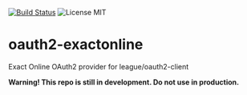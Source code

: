[![Build Status](https://travis-ci.org/picqer/oauth2-exactonline.svg?branch=master)](https://travis-ci.org/picqer/oauth2-exactonline) ![License MIT](https://img.shields.io/badge/license-MIT-blue.svg)

# oauth2-exactonline
Exact Online OAuth2 provider for league/oauth2-client

**Warning! This repo is still in development. Do not use in production.**
